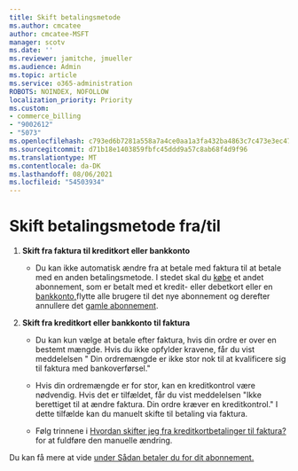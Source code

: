 ```yaml
---
title: Skift betalingsmetode
ms.author: cmcatee
author: cmcatee-MSFT
manager: scotv
ms.date: ''
ms.reviewer: jamitche, jmueller
ms.audience: Admin
ms.topic: article
ms.service: o365-administration
ROBOTS: NOINDEX, NOFOLLOW
localization_priority: Priority
ms.custom:
- commerce_billing
- "9002612"
- "5073"
ms.openlocfilehash: c793ed6b7281a558a7a4ce0aa1a3fa432ba4863c7c473e3ec47d980d67c28b7b
ms.sourcegitcommit: d71b18e1403859fbfc45ddd9a57c8ab68f4d9f96
ms.translationtype: MT
ms.contentlocale: da-DK
ms.lasthandoff: 08/06/2021
ms.locfileid: "54503934"
---
```

# <a name="change-payment-method-fromto"></a>Skift betalingsmetode fra/til

1. **Skift fra faktura til kreditkort eller bankkonto**

    - Du kan ikke automatisk ændre fra at betale med faktura til at betale med en anden betalingsmetode. I stedet skal du [købe](/microsoft-365/commerce/try-or-buy-microsoft-365#buy-a-different-subscription) et andet abonnement, som er betalt med et kredit- eller debetkort eller en [bankkonto,](/microsoft-365/commerce/subscriptions/move-users-different-subscription)flytte alle brugere til det nye abonnement og derefter annullere det [gamle abonnement](/microsoft-365/commerce/subscriptions/cancel-your-subscription).

2. **Skift fra kreditkort eller bankkonto til faktura**

    - Du kan kun vælge at betale efter faktura, hvis din ordre er over en bestemt mængde. Hvis du ikke opfylder kravene, får du vist meddelelsen " Din ordremængde er ikke stor nok til at kvalificere sig til faktura med bankoverførsel."

    - Hvis din ordremængde er for stor, kan en kreditkontrol være nødvendig. Hvis det er tilfældet, får du vist meddelelsen "Ikke berettiget til at ændre faktura. Din ordre kræver en kreditkontrol." I dette tilfælde kan du manuelt skifte til betaling via faktura.

    - Følg trinnene i [Hvordan skifter jeg fra kreditkortbetalinger til faktura?](how-do-i-change-from-credit-card-payments-to-invoice.md) for at fuldføre den manuelle ændring.

Du kan få mere at vide [under Sådan betaler du for dit abonnement.](/microsoft-365/commerce/billing-and-payments/pay-for-your-subscription)
